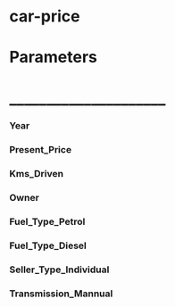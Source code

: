 # car-price
# Parameters
# _____________________
### Year
### Present_Price
### Kms_Driven
### Owner
### Fuel_Type_Petrol
### Fuel_Type_Diesel
### Seller_Type_Individual
### Transmission_Mannual
